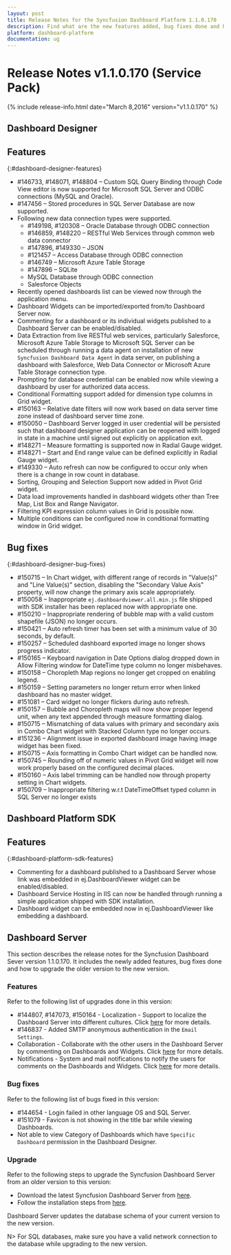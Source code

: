 ```yaml
---
layout: post
title: Release Notes for the Syncfusion Dashboard Platform 1.1.0.170
description: Find what are the new features added, bug fixes done and how to upgrade to this new version from an older version.
platform: dashboard-platform
documentation: ug
---
```


# Release Notes v1.1.0.170 (Service Pack)

{% include release-info.html date="March 8,2016" version="v1.1.0.170" %} 

## Dashboard Designer

## Features
{:#dashboard-designer-features}

* \#146733, #148071, #148804 – Custom SQL Query Binding through Code View editor is now supported for Microsoft SQL Server and ODBC connections (MySQL and Oracle). 
* \#147456 – Stored procedures in SQL Server Database are now supported.
* Following new data connection types were supported.
  * \#149198, #120308 – Oracle Database through ODBC connection
  * \#146859, #148220 – RESTful Web Services through common web data connector
  * \#147896, #149330 – JSON
  * \#121457 – Access Database through ODBC connection
  * \#146749 – Microsoft Azure Table Storage
  * \#147896 – SQLite
  * MySQL Database through ODBC connection
  * Salesforce Objects
* Recently opened dashboards list can be viewed now through the application menu.
* Dashboard Widgets can be imported/exported from/to Dashboard Server now.
* Commenting for a dashboard or its individual widgets published to a Dashboard Server can be enabled/disabled.
* Data Extraction from live RESTful web services, particularly Salesforce, Microsoft Azure Table Storage to Microsoft SQL Server can be scheduled through running a data agent on installation of new `Syncfusion Dashboard Data Agent` in data server, on publishing a dashboard with Salesforce, Web Data Connector or Microsoft Azure Table Storage connection type.
* Prompting for database credential can be enabled now while viewing a dashboard by user for authorized data access.
* Conditional Formatting support added for dimension type columns in Grid widget.
* \#150163 – Relative date filters will now work based on data server time zone instead of dashboard server time zone.
* \#150050 – Dashboard Server logged in user credential will be persisted such that dashboard designer application can be reopened with logged in state in a machine until signed out explicitly on application exit.
* \#148271 – Measure formatting is supported now in Radial Gauge widget.
* \#148271 – Start and End range value can be defined explicitly in Radial Gauge widget.
* \#149330 – Auto refresh can now be configured to occur only when there is a change in row count in database.
* Sorting, Grouping and Selection Support now added in Pivot Grid widget.
* Data load improvements handled in dashboard widgets other than Tree Map, List Box and Range Navigator.
* Filtering KPI expression column values in Grid is possible now.
* Multiple conditions can be configured now in conditional formatting window in Grid widget.

## Bug fixes
{:#dashboard-designer-bug-fixes}

* \#150715 – In Chart widget, with different range of records in "Value(s)" and "Line Value(s)" section, disabling the "Secondary Value Axis" property, will now change the primary axis scale appropriately.
* \#150058 – Inappropriate `ej.dashboardviewer.all.min.js` file shipped with SDK installer has been replaced now with appropriate one.
* \#150210 – Inappropriate rendering of bubble map with a valid custom shapefile (JSON) no longer occurs.
* \#150421 – Auto refresh timer has been set with a minimum value of 30 seconds, by default.
* \#150257 – Scheduled dashboard exported image no longer shows progress indicator.
* \#150165 – Keyboard navigation in Date Options dialog dropped down in Allow Filtering window for DateTime type column no longer misbehaves.
* \#150158 – Choropleth Map regions no longer get cropped on enabling legend.
* \#150159 – Setting parameters no longer return error when linked dashboard has no master widget.
* \#151081 – Card widget no longer flickers during auto refresh.
* \#150157 – Bubble and Choropleth maps will now show proper legend unit, when any text appended through measure formatting dialog.
* \#150715 – Mismatching of data values with primary and secondary axis in Combo Chart widget with Stacked Column type no longer occurs.
* \#151236 – Alignment issue in exported dashboard image having image widget has been fixed.
* \#150715 – Axis formatting in Combo Chart widget can be handled now.
* \#150745 – Rounding off of numeric values in Pivot Grid widget will now work properly based on the configured decimal places.
* \#150160 – Axis label trimming can be handled now through property setting in Chart widgets.
* \#150709 – Inappropriate filtering w.r.t DateTimeOffset typed column in SQL Server no longer exists

## Dashboard Platform SDK

## Features
{:#dashboard-platform-sdk-features}

* Commenting for a dashboard published to a Dashboard Server whose link was embedded in ej.DashboardViewer widget can be enabled/disabled. 
* Dashboard Service Hosting in IIS can now be handled through running a simple application shipped with SDK installation.
* Dashboard widget can be embedded now in ej.DashboardViewer like embedding a dashboard.

## Dashboard Server

This section describes the release notes for the Syncfusion Dashboard Sever version 1.1.0.170. It includes the newly added features, bug fixes done and how to upgrade the older version to the new version.

### Features

Refer to the following list of upgrades done in this version:

* \#144807, \#147073, \#150164 - Localization - Support to localize the Dashboard Server into different cultures. Click [here](/en-us/dashboard-platform/dashboard-server/localization) for more details.
* \#146837 - Added SMTP anonymous authentication in the `Email Settings`.
* Collaboration - Collaborate with the other users in the Dashboard Server by commenting on Dashboards and Widgets. Click [here](/en-us/dashboard-platform/dashboard-server/collaboration) for more details.
* Notifications - System and mail notifications to notify the users for comments on the Dashboards and Widgets. Click [here](/en-us/dashboard-platform/dashboard-server/notifications) for more details.

### Bug fixes

Refer to the following list of bugs fixed in this version: 

* \#144654 - Login failed in other language OS and SQL Server.
* \#151079 - Favicon is not showing in the title bar while viewing Dashboards.
* Not able to view Category of Dashboards which have `Specific Dashboard` permission in the Dashboard Designer.

### Upgrade

 Refer to the following steps to upgrade the Syncfusion Dashboard Server from an older version to this version:

* Download the latest Syncfusion Dashboard Server from [here](http://www.syncfusion.com/downloads/dashboard).
* Follow the installation steps from [here](/en-us/dashboard-platform/dashboard-server/installation-and-deployment).

Dashboard Server updates the database schema of your current version to the new version.

N> For SQL databases, make sure you have a valid network connection to the database while upgrading to the new version.